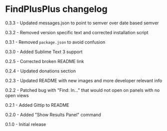 # FindPlusPlus changelog
0.3.3 - Updated messages.json to point to semver over date based semver

0.3.2 - Removed version specific text and corrected installation script

0.3.1 - Removed `package.json` to avoid confusion

0.3.0 - Added Sublime Text 3 support

0.2.5 - Corrected broken README link

0.2.4 - Updated donations section

0.2.3 - Updated README with new images and more developer relevant info

0.2.2 - Patched bug with "Find: In..." that would not open on panels with no open views

0.2.1 - Added Gittip to README

0.2.0 - Added "Show Results Panel" command

0.1.0 - Initial release